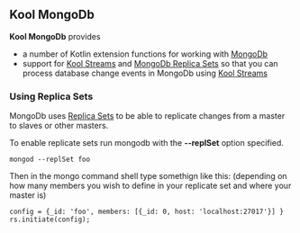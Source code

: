 ## Kool MongoDb

**Kool MongoDb** provides

* a number of Kotlin extension functions for working with [MongoDb](http://www.mongodb.org/)
* support for [Kool Streams](http://kool.io/streams.html) and [MongoDb Replica Sets](http://www.mongodb.org/display/DOCS/Replica+Set+Tutorial) so that you can process database change events in MongoDb using [Kool Streams](http://kool.io/streams.html)

### Using Replica Sets

MongoDb uses [Replica Sets](http://www.mongodb.org/display/DOCS/Replica+Set+Tutorial) to be able to replicate changes from a master to slaves or other masters.

To enable replicate sets run mongodb with the **--replSet** option specified.

    mongod --replSet foo

Then in the mongo command shell type somethign like this: (depending on how many members you wish to define in your replicate set and where your master is)

    config = {_id: 'foo', members: [{_id: 0, host: 'localhost:27017'}] }
    rs.initiate(config);
